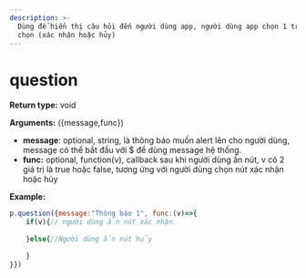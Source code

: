 ```yaml
---
description: >-
  Dùng để hiển thị câu hỏi đến người dùng app, người dùng app chọn 1 trong 2 lựa
  chọn (xác nhận hoặc hủy)
---
```


# question

**Return type:** void

**Arguments:** ({message,func})

* **message**: optional, string, là thông báo muốn alert lên cho người dùng, message có thể bắt đầu với $ để dùng message hệ thống.
* **func:** optional, function(v), callback sau khi người dùng ấn nút, v có 2 giá trị là true hoặc false, tương ứng với người dùng chọn nút xác nhận hoặc hủy

**Example:**

```javascript
p.question({message:"Thông báo 1", func:(v)=>{
    if(v){// người dùng ấn nút xác nhận
    
    }else{//Người dùng ấn nút hủy
    
    }
}})
```
